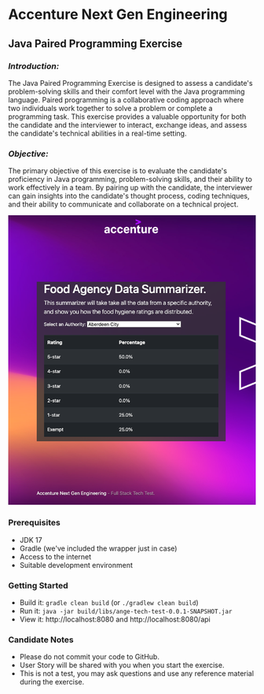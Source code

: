 # Accenture Next Gen Engineering 
## Java Paired Programming Exercise

### *Introduction:*
The Java Paired Programming Exercise is designed to assess a candidate's problem-solving skills and their comfort level with the Java programming language. Paired programming is a collaborative coding approach where two individuals work together to solve a problem or complete a programming task. This exercise provides a valuable opportunity for both the candidate and the interviewer to interact, exchange ideas, and assess the candidate's technical abilities in a real-time setting.

### *Objective:*
The primary objective of this exercise is to evaluate the candidate's proficiency in Java programming, problem-solving skills, and their ability to work effectively in a team. By pairing up with the candidate, the interviewer can gain insights into the candidate's thought process, coding techniques, and their ability to communicate and collaborate on a technical project.

![Preview of Frontend](preview.png)

###  Prerequisites

* JDK 17
* Gradle (we've included the wrapper just in case)
* Access to the internet
* Suitable development environment

###  Getting Started

* Build it: `gradle clean build` (or `./gradlew clean build`)
* Run it: `java -jar build/libs/ange-tech-test-0.0.1-SNAPSHOT.jar`
* View it: http://localhost:8080 and http://localhost:8080/api

###  Candidate Notes

* Please do not commit your code to GitHub.
* User Story will be shared with you when you start the exercise.
* This is not a test, you may ask questions and use any reference material during the exercise. 
